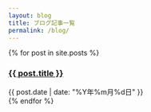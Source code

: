 ```yaml
---
layout: blog
title: ブログ記事一覧
permalink: /blog/
---
```


<div class="post-list">
  {% for post in site.posts %}
    <div class="post-item">
      <h3>
        <a href="{{ site.baseurl }}/blog/{{ post.date | date: '%Y/%m/%d' }}/{{ post.title | slugify }}">{{ post.title }}</a>
      </h3>
      <span class="post-date">{{ post.date | date: "%Y年%m月%d日" }}</span>
    </div>
  {% endfor %}
</div> 